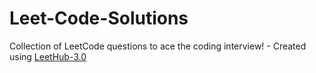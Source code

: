 # Leet-Code-Solutions
Collection of LeetCode questions to ace the coding interview! - Created using [LeetHub-3.0](https://github.com/raphaelheinz/LeetHub-3.0)
